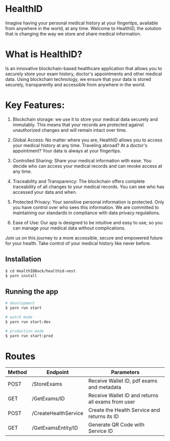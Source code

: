 # HealthID

Imagine having your personal medical history at your fingertips, available from anywhere in the world, at any time. Welcome to HealthID, the solution that is changing the way we store and share medical information.

# What is HealthID?

Is an innovative blockchain-based healthcare application that allows you to securely store your exam history, doctor's appointments and other medical data. Using blockchain technology, we ensure that your data is stored securely, transparently and accessible from anywhere in the world.

# Key Features:

1. Blockchain storage: we use it to store your medical data securely and immutably. This means that your records are protected against unauthorized changes and will remain intact over time.

2. Global Access: No matter where you are, HealthID allows you to access your medical history at any time. Traveling abroad? At a doctor's appointment? Your data is always at your fingertips.

3. Controlled Sharing: Share your medical information with ease. You decide who can access your medical records and can revoke access at any time.

4. Traceability and Transparency: The blockchain offers complete traceability of all changes to your medical records. You can see who has accessed your data and when.

5. Protected Privacy: Your sensitive personal information is protected. Only you have control over who sees this information. We are committed to maintaining our standards in compliance with data privacy regulations.

6. Ease of Use: Our app is designed to be intuitive and easy to use, so you can manage your medical data without complications.

Join us on this journey to a more accessible, secure and empowered future for your health. Take control of your medical history like never before.


## Installation

```bash
$ cd HealthIDBack/healthid-nest
$ yarn install
```

## Running the app

```bash
# development
$ yarn run start

# watch mode
$ yarn run start:dev

# production mode
$ yarn run start:prod
```

# Routes

| Method | Endpoint | Parameters |
|--------|----------|------------|
| POST | /StoreExams | Receive Wallet ID, pdf exams and metadata |
| GET  | /GetExams/ID | Receive Wallet ID and returns all exams from user |
| POST | /CreateHealthService | Create the Health Service and returns its ID |
| GET | /GetExamsEntity/ID | Generate QR Code with Service ID |
